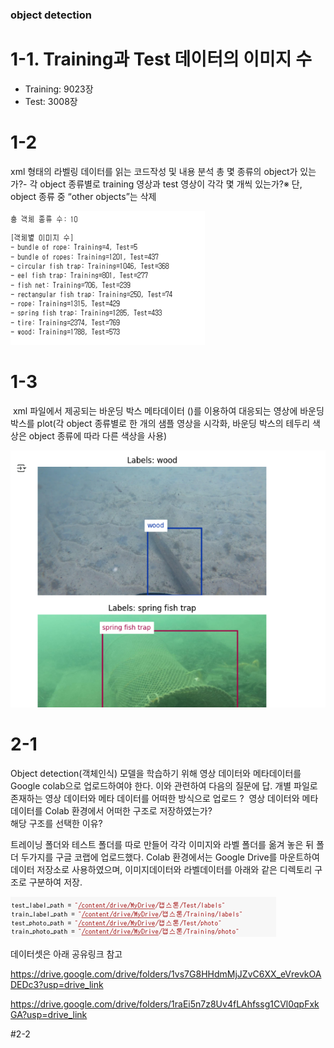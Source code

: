 ### object detection

# 1-1. Training과 Test 데이터의 이미지 수

- Training: 9023장  
- Test: 3008장


# 1-2
xml 형태의 라벨링 데이터를 읽는 코드작성 및 내용 분석
총 몇 종류의 object가 있는가?-  각 object 종류별로 training 영상과 test 영상이 각각 몇 개씩 있는가?※ 단, object 종류 중 “other objects”는 삭제


![1-2](https://github.com/yoonjiwoo-3/yoon/blob/main/object%20detection/1-2.png)


# 1-3
 xml 파일에서 제공되는 바운딩 박스 메타데이터 (<bndbox>)를 이용하여 대응되는 영상에 바운딩 박스를 plot(각 object 종류별로 한 개의 샘플 영상을 시각화, 바운딩 박스의 테두리 색상은 object 종류에 따라 다른 색상을 사용)

![1-3](https://github.com/yoonjiwoo-3/yoon/blob/main/object%20detection/1-3.png)


# 2-1
Object detection(객체인식) 모델을 학습하기 위해 영상 데이터와 메타데이터를 
Google colab으로 업로드하여야 한다. 이와 관련하여 다음의 질문에 답.
개별 파일로 존재하는 영상 데이터와 메타 데이터를 어떠한 방식으로 업로드 ? 
영상 데이터와 메타 데이터를 Colab 환경에서 어떠한 구조로 저장하였는가?  
해당 구조를 선택한 이유?


트레이닝 폴더와 테스트 폴더를 따로 만들어 각각 이미지와 라벨 폴더를 옮겨 놓은 뒤 폴더 두가지를 구글 코랩에 업로드했다. Colab 환경에서는 Google Drive를 마운트하여 데이터 저장소로 사용하였으며, 이미지데이터와 라벨데이터를 아래와 같은 디렉토리 구조로 구분하여 저장.

![2-1](https://github.com/yoonjiwoo-3/yoon/blob/main/object%20detection/2-1.png)

데이터셋은 아래 공유링크 참고

<https://drive.google.com/drive/folders/1vs7G8HHdmMjJZvC6XX_eVrevkOADEDc3?usp=drive_link>

<https://drive.google.com/drive/folders/1raEi5n7z8Uv4fLAhfssg1CVl0qpFxkGA?usp=drive_link>

#2-2





